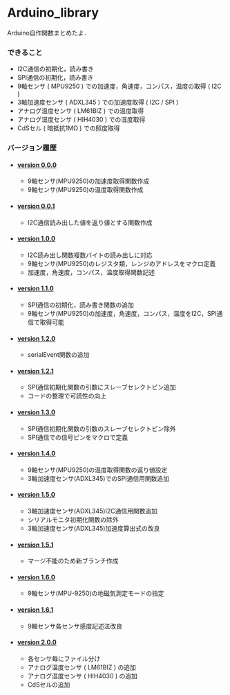 # Arduino_library

<div>
    Arduino自作関数まとめたよ．
</div>

<div>
<h3>できること</h3>
    <ul>
        <li>
            I2C通信の初期化，読み書き
        </li>
        <li>
            SPI通信の初期化，読み書き
        </li>
        <li>
            9軸センサ ( MPU9250 ) での加速度，角速度，コンパス，温度の取得 ( I2C )
        </li>
        <li>
            3軸加速度センサ ( ADXL345 ) での加速度取得 ( I2C / SPI )
        </li>
        <li>
            アナログ温度センサ ( LM61BIZ ) での温度取得
        </li>
        <li>
            アナログ湿度センサ ( HIH4030 ) での湿度取得
        </li>
        <li>
            CdSセル ( 暗抵抗1MΩ ) での照度取得
        </li>
    </ul>
</div>

<div>
    <h3>バージョン履歴</h3>
    <ul>
        <li>
            <h4><a href="https://github.com/UtusemiUltimate-of-the-darkness/Arduino_library/tree/v0.0.0">version 0.0.0</a></h4>
            <div>
                <ul>
                    <li>
                        9軸センサ(MPU9250)の加速度取得関数作成
                    </li>
                    <li>
                        9軸センサ(MPU9250)の温度取得関数作成
                    </li>
                </ul>
            </div>
        </li>
        <li>
            <h4><a href="https://github.com/UtusemiUltimate-of-the-darkness/Arduino_library/tree/v0.0.1">version 0.0.1</a></h4>
            <div>
                <ul>
                    <li>
                        I2C通信読み出した値を返り値とする関数作成
                    </li>
                </ul>
            </div>
        </li>
        <li>
            <h4><a href="https://github.com/UtusemiUltimate-of-the-darkness/Arduino_library/tree/v1.0.0">version 1.0.0</a></h4>
            <div>
                <ul>
                    <li>
                        I2C読み出し関数複数バイトの読み出しに対応
                    </li>
                    <li>
                        9軸センサ(MPU9250)のレジスタ類，レンジのアドレスをマクロ定義
                    </li>
                    <li>
                        加速度，角速度，コンパス，温度取得関数記述
                    </li>
                </ul>
            </div>
        </li>
        <li>
            <h4><a href="https://github.com/UtusemiUltimate-of-the-darkness/Arduino_library/tree/v1.1.0">version 1.1.0</a></h4>
            <div>
                <ul>
                    <li>
                        SPI通信の初期化，読み書き関数の追加
                    </li>
                    <li>
                        9軸センサ(MPU9250)の加速度，角速度，コンパス，温度をI2C，SPI通信で取得可能
                    </li>
                </ul>
            </div>
        </li>
        <li>
            <h4><a href="https://github.com/UtusemiUltimate-of-the-darkness/Arduino_library/tree/v1.2.0">version 1.2.0</a></h4>
            <div>
                <ul>
                    <li>
                        serialEvent関数の追加
                    </li>
                </ul>
            </div>
        </li>
        <li>
            <h4><a href="https://github.com/UtusemiUltimate-of-the-darkness/Arduino_library/tree/v1.2.1">version 1.2.1</a></h4>
            <div>
                <ul>
                    <li>
                        SPI通信初期化関数の引数にスレーブセレクトピン追加
                    </li>
                    <li>
                        コードの整理で可読性の向上
                    </li>
                </ul>
            </div>
        </li>
        <li>
            <h4><a href="https://github.com/UtusemiUltimate-of-the-darkness/Arduino_library/tree/v1.3.0">version 1.3.0</a></h4>
            <div>
                <ul>
                    <li>
                        SPI通信初期化関数の引数のスレーブセレクトピン除外
                    </li>
                    <li>
                        SPI通信での信号ピンをマクロで定義
                    </li>
                </ul>
            </div>
        </li>
        <li>
            <h4><a href="https://github.com/UtusemiUltimate-of-the-darkness/Arduino_library/tree/v1.4.0">version 1.4.0</a></h4>
            <div>
                <ul>
                    <li>
                        9軸センサ(MPU9250)の温度取得関数の返り値設定
                    </li>
                    <li>
                        3軸加速度センサ(ADXL345)でのSPI通信用関数追加
                    </li>
                </ul>
            </div>
        </li>
        <li>
            <h4><a href="https://github.com/UtusemiUltimate-of-the-darkness/Arduino_library/tree/v1.5.0">version 1.5.0</a></h4>
            <div>
                <ul>
                    <li>
                        3軸加速度センサ(ADXL345)I2C通信用関数追加
                    </li>
                    <li>
                        シリアルモニタ初期化関数の除外
                    </li>
                    <li>
                        3軸加速度センサ(ADXL345)加速度算出式の改良
                    </li>
                </ul>
            </div>
        </li>
        <li>
            <h4><a href="https://github.com/UtusemiUltimate-of-the-darkness/Arduino_library/tree/v1.5.1">version 1.5.1</a></h4>
            <div>
                <ul>
                    <li>
                        マージ不能のため新ブランチ作成
                    </li>
                </ul>
            </div>
        </li>
        <li>
            <h4><a href="https://github.com/UtusemiUltimate-of-the-darkness/Arduino_library/tree/v1.6.0">version 1.6.0</a></h4>
            <div>
                <ul>
                    <li>
                        9軸センサ(MPU-9250)の地磁気測定モードの指定
                    </li>
                </ul>
            </div>
        </li>
        <li>
            <h4><a href="https://github.com/UtusemiUltimate-of-the-darkness/Arduino_library/tree/v1.6.1">version 1.6.1</a></h4>
            <div>
                <ul>
                    <li>
                        9軸センサ各センサ感度記述法改良
                    </li>
                </ul>
            </div>
        </li>
        <li>
            <h4><a href="https://github.com/UtusemiUltimate-of-the-darkness/Arduino_library/tree/v2.0.0">version 2.0.0</a></h4>
            <div>
                <ul>
                    <li>
                        各センサ毎にファイル分け
                    </li>
                    <li>
                        アナログ温度センサ ( LM61BIZ ) の追加
                    </li>
                    <li>
                        アナログ湿度センサ ( HIH4030 ) の追加
                    </li>
                    <li>
                        CdSセルの追加
                    </li>
                </ul>
            </div>
        </li>
    </ul>
</div>
